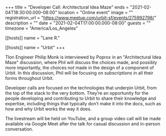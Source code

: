 +++
title = "Developer Call: Architectural Idea Maze"
ends = "2021-02-04T18:30:00.000-08:00"
location = "Online event"
image = ""
registration_url = "https://www.meetup.com/urbit-sf/events/275992798/"
description = ""
date = "2021-02-04T17:00:00.000-08:00"
guests = ""
timezone = "America/Los_Angeles"

[[hosts]]
name = "Lane R."

[[hosts]]
name = "Urbit"
+++

Tlon Engineer Philip Monk is interviewed by Poprox in an "Architectural Idea Maze" discussion, where Phil will discuss the choices made, and possibly more importantly, the choices _not_ made in the design of a component of Urbit. In this discussion, Phil will be focusing on subscriptions in all their forms throughout Urbit.

Developer calls are focused on the technologies that underpin Urbit, from the top of the stack to the very bottom. They’re an opportunity for the people developing and contributing to Urbit to share their knowledge and expertise, including things that typically don’t make it into the docs, such as how and why Urbit works the way it does.

The livestream will be held on YouTube, and a group video call will be made available via Google Meet after the talk for casual discussion and in-person conversation.
